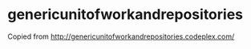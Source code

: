 # genericunitofworkandrepositories
Copied from http://genericunitofworkandrepositories.codeplex.com/
